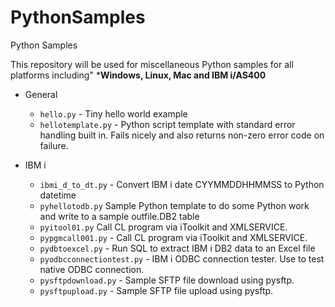 # PythonSamples
Python Samples

This repository will be used for miscellaneous Python samples for all platforms including"
***Windows, Linux, Mac and IBM i/AS400**


* General
    * `hello.py` - Tiny hello world example
    * `hellotemplate.py` - Python script template with standard error handling built in. Fails nicely and also returns non-zero error code on failure.

* IBM i
    * `ibmi_d_to_dt.py` - Convert IBM i date CYYMMDDHHMMSS to Python datetime
    * `pyhellotodb.py` Sample Python template to do some Python work and write to a sample outfile.DB2 table
    * `pyitool01.py` Call CL program via iToolkit and XMLSERVICE.
    * `pypgmcall001.py` - Call CL program via iToolkit and XMLSERVICE.
    * `pydbtoexcel.py` - Run SQL to extract IBM i DB2 data to an Excel file
    * `pyodbcconnectiontest.py` - IBM i ODBC connection tester. Use to test native ODBC connection.
    * `pysftpdownload.py` - Sample SFTP file download using pysftp.
    * `pysftpupload.py` - Sample SFTP file upload using pysftp.

